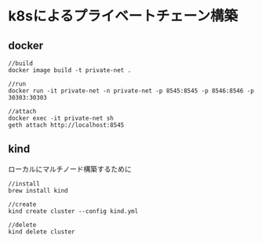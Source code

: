 # k8sによるプライベートチェーン構築

## docker

```terminal
//build
docker image build -t private-net .

//run
docker run -it private-net -n private-net -p 8545:8545 -p 8546:8546 -p 30303:30303

//attach
docker exec -it private-net sh
geth attach http://localhost:8545

```

## kind

ローカルにマルチノード構築するために

```terminal
//install
brew install kind

//create
kind create cluster --config kind.yml

//delete
kind delete cluster
```
